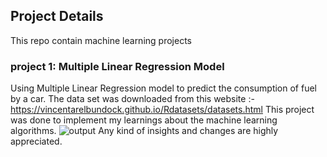 ## Project Details

This repo contain machine learning projects

### project 1: Multiple Linear Regression Model
Using Multiple Linear Regression model to predict the consumption of fuel by a car.
The data set was downloaded from this website :- https://vincentarelbundock.github.io/Rdatasets/datasets.html
This project was done to implement my learnings about the machine learning algorithms.
![output](https://user-images.githubusercontent.com/90661230/150852731-bbd62fbb-3219-4ded-ba33-a41bac52d62e.png)
Any kind of insights and changes are highly appreciated.

